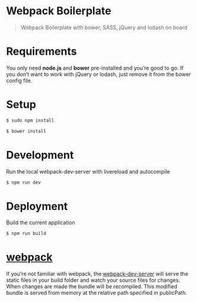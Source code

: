 Webpack Boilerplate
===========

> Webpack Boilerplate with bower, SASS, jQuery and lodash on board

# Requirements
You only need <b>node.js</b> and <b/>bower</b> pre-installed and you’re good to go. If you don’t want to work with jQuery or lodash, just remove it from the bower config file.

# Setup
```sh
$ sudo npm install
```

```sh
$ bower install
```

# Development
Run the local webpack-dev-server with livereload and autocompile
```sh
$ npm run dev
```
# Deployment
Build the current application
```sh
$ npm run build
```

# [webpack](http://webpack.github.io/)
If you're not familiar with webpack, the [webpack-dev-server](http://webpack.github.io/docs/webpack-dev-server.html) will serve the static files in your build folder and watch your source files for changes.
When changes are made the bundle will be recompiled. This modified bundle is served from memory at the relative path specified in publicPath.
